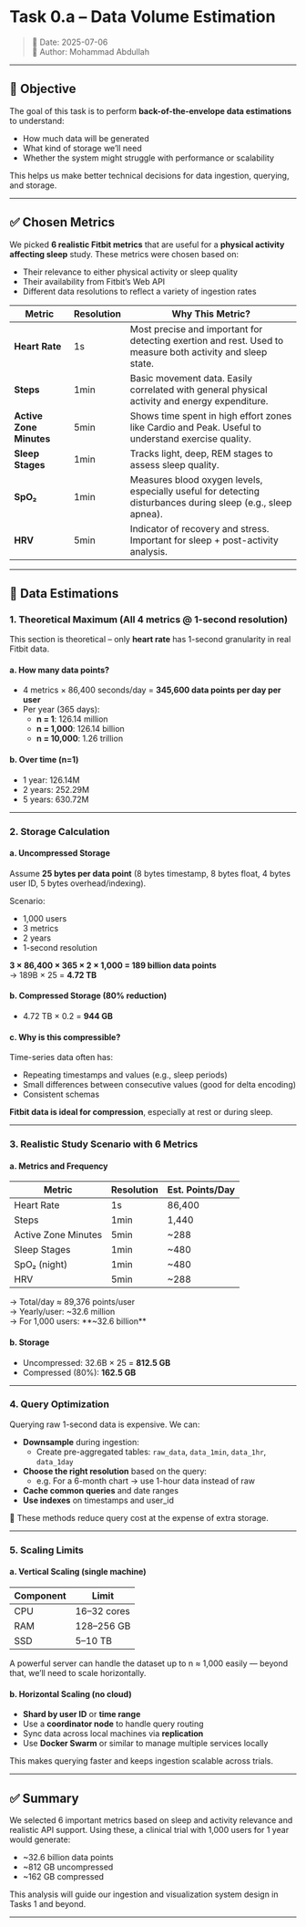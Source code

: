 # Task 0.a – Data Volume Estimation

> 📅 Date: 2025-07-06  
> 🧑 Author: Mohammad Abdullah  

---

## 🎯 Objective

The goal of this task is to perform **back-of-the-envelope data estimations** to understand:
- How much data will be generated
- What kind of storage we’ll need
- Whether the system might struggle with performance or scalability

This helps us make better technical decisions for data ingestion, querying, and storage.

---

## ✅ Chosen Metrics

We picked **6 realistic Fitbit metrics** that are useful for a **physical activity affecting sleep** study. These metrics were chosen based on:
- Their relevance to either physical activity or sleep quality
- Their availability from Fitbit’s Web API
- Different data resolutions to reflect a variety of ingestion rates

| Metric                  | Resolution | Why This Metric?                                                                                            |
|-------------------------|------------|-------------------------------------------------------------------------------------------------------------|
| **Heart Rate**          | 1s         | Most precise and important for detecting exertion and rest. Used to measure both activity and sleep state.  |
| **Steps**               | 1min       | Basic movement data. Easily correlated with general physical activity and energy expenditure.               |
| **Active Zone Minutes** | 5min       | Shows time spent in high effort zones like Cardio and Peak. Useful to understand exercise quality.          |
| **Sleep Stages**        | 1min       | Tracks light, deep, REM stages to assess sleep quality.                                                     |
| **SpO₂**                | 1min       | Measures blood oxygen levels, especially useful for detecting disturbances during sleep (e.g., sleep apnea).|
| **HRV**                 | 5min       | Indicator of recovery and stress. Important for sleep + post-activity analysis.                             |

---

## 🧮 Data Estimations

### 1. Theoretical Maximum (All 4 metrics @ 1-second resolution)
This section is theoretical – only **heart rate** has 1-second granularity in real Fitbit data.

#### a. How many data points?
- 4 metrics × 86,400 seconds/day = **345,600 data points per day per user**
- Per year (365 days):  
  - **n = 1**: 126.14 million  
  - **n = 1,000**: 126.14 billion  
  - **n = 10,000**: 1.26 trillion  

#### b. Over time (n=1)
- 1 year: 126.14M
- 2 years: 252.29M
- 5 years: 630.72M

---

### 2. Storage Calculation

#### a. Uncompressed Storage

Assume **25 bytes per data point** (8 bytes timestamp, 8 bytes float, 4 bytes user ID, 5 bytes overhead/indexing).

Scenario:  
- 1,000 users  
- 3 metrics  
- 2 years  
- 1-second resolution

**3 × 86,400 × 365 × 2 × 1,000 = 189 billion data points**  
→ 189B × 25 = **4.72 TB**

#### b. Compressed Storage (80% reduction)
- 4.72 TB × 0.2 = **944 GB**

#### c. Why is this compressible?

Time-series data often has:
- Repeating timestamps and values (e.g., sleep periods)
- Small differences between consecutive values (good for delta encoding)
- Consistent schemas

**Fitbit data is ideal for compression**, especially at rest or during sleep.

---

### 3. Realistic Study Scenario with 6 Metrics

#### a. Metrics and Frequency

| Metric               | Resolution | Est. Points/Day |
|----------------------|------------|-----------------|
| Heart Rate           | 1s         | 86,400          |
| Steps                | 1min       | 1,440           |
| Active Zone Minutes  | 5min       | ~288            |
| Sleep Stages         | 1min       | ~480            |
| SpO₂ (night)         | 1min       | ~480            |
| HRV                  | 5min       | ~288            |

→ Total/day ≈ 89,376 points/user  
→ Yearly/user: ~32.6 million  
→ For 1,000 users: **~32.6 billion**

#### b. Storage

- Uncompressed: 32.6B × 25 = **812.5 GB**
- Compressed (80%): **162.5 GB**

---

### 4. Query Optimization

Querying raw 1-second data is expensive. We can:

- **Downsample** during ingestion:
  - Create pre-aggregated tables: `raw_data`, `data_1min`, `data_1hr`, `data_1day`
- **Choose the right resolution** based on the query:
  - e.g. For a 6-month chart → use 1-hour data instead of raw
- **Cache common queries** and date ranges
- **Use indexes** on timestamps and user_id

📌 These methods reduce query cost at the expense of extra storage.

---

### 5. Scaling Limits

#### a. Vertical Scaling (single machine)

| Component | Limit       |
|-----------|-------------|
| CPU       | 16–32 cores |
| RAM       | 128–256 GB  |
| SSD       | 5–10 TB     |

A powerful server can handle the dataset up to n ≈ 1,000 easily — beyond that, we’ll need to scale horizontally.

#### b. Horizontal Scaling (no cloud)

- **Shard by user ID** or **time range**
- Use a **coordinator node** to handle query routing
- Sync data across local machines via **replication**
- Use **Docker Swarm** or similar to manage multiple services locally

This makes querying faster and keeps ingestion scalable across trials.

---

## ✅ Summary

We selected 6 important metrics based on sleep and activity relevance and realistic API support. Using these, a clinical trial with 1,000 users for 1 year would generate:
- ~32.6 billion data points  
- ~812 GB uncompressed  
- ~162 GB compressed

This analysis will guide our ingestion and visualization system design in Tasks 1 and beyond.

---
